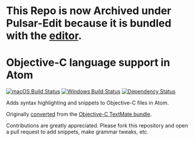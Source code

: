 # This Repo is now Archived under Pulsar-Edit because it is bundled with the [editor](https://github.com/pulsar-edit/pulsar/tree/master/packages#core-packages).

# Objective-C language support in Atom
[![macOS Build Status](https://travis-ci.org/atom/language-objective-c.svg?branch=master)](https://travis-ci.org/atom/language-objective-c)
[![Windows Build Status](https://ci.appveyor.com/api/projects/status/27j8vfv5u95fjhkw/branch/master?svg=true)](https://ci.appveyor.com/project/Atom/language-objective-c/branch/master)
[![Dependency Status](https://david-dm.org/atom/language-objective-c.svg)](https://david-dm.org/atom/language-objective-c)

Adds syntax highlighting and snippets to Objective-C files in Atom.

Originally [converted](http://flight-manual.atom.io/hacking-atom/sections/converting-from-textmate) from the [Objective-C TextMate bundle](https://github.com/textmate/objective-c.tmbundle).

Contributions are greatly appreciated. Please fork this repository and open a pull request to add snippets, make grammar tweaks, etc.
